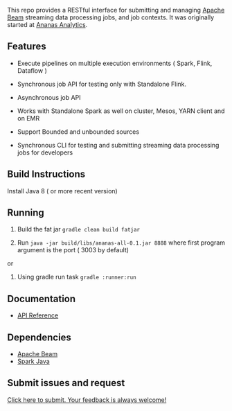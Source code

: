 
This repo provides a RESTful interface for submitting and managing [Apache Beam](https://beam.apache.org/) streaming data 
processing jobs, and job contexts. It was originally started at [Ananas Analytics](http://ananasanalytics.com/).

## Features

* Execute pipelines on multiple execution environments ( Spark, Flink, Dataflow )

* Synchronous job API for testing only with Standalone Flink.

* Asynchronous job API

* Works with Standalone Spark as well on cluster, Mesos, YARN client and on EMR

* Support Bounded and unbounded sources

* Synchronous CLI for testing and submitting streaming data processing jobs for developers

## Build Instructions
 Install Java 8 ( or more recent version)

## Running 

1. Build the fat jar
```gradle clean build fatjar```

2. Run 
```java -jar build/libs/ananas-all-0.1.jar 8888``` 
where first program argument is the port ( 3003 by default)

or 

1. Using gradle run task
```gradle :runner:run```

## Documentation

* [API Reference](https://github.com/ananas-analytics/ananas-desktop/wiki/Runner-API-Reference)

## Dependencies

* [Apache Beam](https://beam.apache.org/get-started/quickstart-java/)
* [Spark Java ](http://sparkjava.com/)

## Submit issues and request

[Click here to submit. Your feedback is always welcome!](https://github.com/ananas-analytics/issues/new)